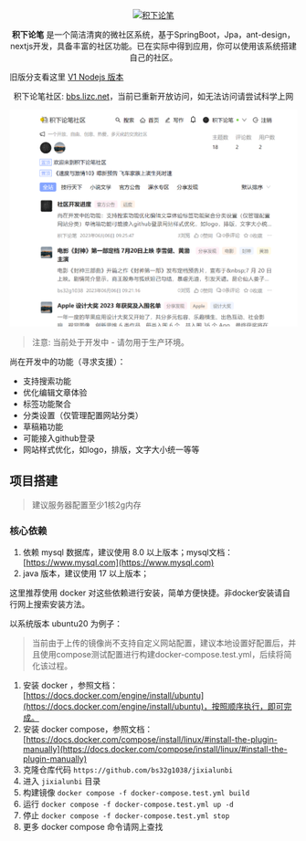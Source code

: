 <p align="center">
    <a href="http://www.jixialunbi.com" target="_blank" rel="noopener noreferrer">
        <img width="200" src="http://www.jixialunbi.com/_next/static/media/logo.ba0938f6.png" alt="积下论笔" />
    </a>
</p>

<p align="center"><b>积下论笔</b> 是一个简洁清爽的微社区系统，基于SpringBoot，Jpa，ant-design，nextjs开发，具备丰富的社区功能。已在实际中得到应用，你可以使用该系统搭建自己的社区。</p>

旧版分支看这里 [V1 Nodejs 版本](https://github.com/bs32g1038/jixialunbi/tree/v1)

<p align="center">
    积下论笔社区: <a href="https://bbs.lizc.net" target="_blank" rel="noopener noreferrer">bbs.lizc.net</a>，当前已重新开放访问，如无法访问请尝试科学上网
</p>

![社区首页](https://github.com/bs32g1038/jixialunbi/blob/main/screenshots/home.png?raw=true)

> 注意: 当前处于开发中 - 请勿用于生产环境。

尚在开发中的功能（寻求支援）：

* 支持搜索功能
* 优化编辑文章体验
* 标签功能聚合
* 分类设置（仅管理配置网站分类）
* 草稿箱功能
* 可能接入github登录
* 网站样式优化，如logo，排版，文字大小统一等等

## 项目搭建

> 建议服务器配置至少1核2g内存

### 核心依赖

1. 依赖 mysql 数据库，建议使用 8.0 以上版本；mysql文档：[https://www.mysql.com](https://www.mysql.com)
2. java 版本，建议使用 17 以上版本；

这里推荐使用 docker 对这些依赖进行安装，简单方便快捷。非docker安装请自行网上搜索安装方法。

以系统版本 ubuntu20 为例子：

> 当前由于上传的镜像尚不支持自定义网站配置，建议本地设置好配置后，并且使用compose测试配置进行构建docker-compose.test.yml，后续将简化该过程。

1. 安装 docker ，参照文档：[https://docs.docker.com/engine/install/ubuntu](https://docs.docker.com/engine/install/ubuntu)，按照顺序执行，即可完成。
2. 安装 docker compose，参照文档：[https://docs.docker.com/compose/install/linux/#install-the-plugin-manually](https://docs.docker.com/compose/install/linux/#install-the-plugin-manually)
3. 克隆仓库代码 `https://github.com/bs32g1038/jixialunbi`
4. 进入 `jixialunbi` 目录
5. 构建镜像 `docker compose -f docker-compose.test.yml build`
6. 运行 `docker compose -f docker-compose.test.yml up -d`
7. 停止 `docker compose -f docker-compose.test.yml stop`
8. 更多 docker compose 命令请网上查找
